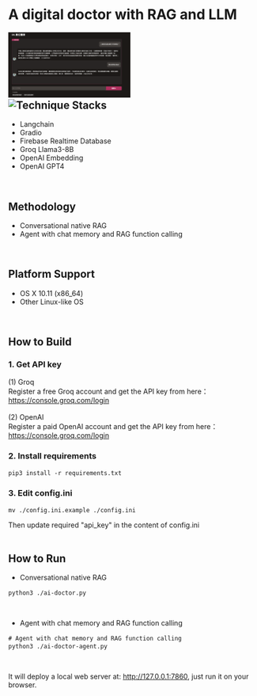 <p align="center"><h1>A digital doctor with RAG and LLM</h1></p>
<div width="100%">
    <span style="float:left;"><img width="49%" src="./img/index.png"></span>
    <span style="float:left;"><img width="49%" src="./img/index.gif"></span>
</div>
<br/>

## Technique Stacks
- Langchain
- Gradio
- Firebase Realtime Database
- Groq Llama3-8B
- OpenAI Embedding
- OpenAI GPT4
<br/>

## Methodology
- Conversational native RAG
- Agent with chat memory and RAG function calling
<br/>

## Platform Support
- OS X 10.11 (x86_64)
- Other Linux-like OS
<br/>

## How to Build

### 1. Get API key
(1) Groq<br/>
Register a free Groq account and get the API key from here：<br/>
<a href="https://console.groq.com/login" target="_blank">https://console.groq.com/login</a>
<br/><br/>
(2) OpenAI<br/>
Register a paid OpenAI account and get the API key from here：<br/>
<a href="https://console.groq.com/login" target="_blank">https://console.groq.com/login</a>
<br/>

### 2. Install requirements
```
pip3 install -r requirements.txt
```

### 3. Edit config.ini
```
mv ./config.ini.example ./config.ini
```
Then update required "api_key" in the content of config.ini
<br/>
<br/>

## How to Run
- Conversational native RAG
```
python3 ./ai-doctor.py
```
<br/>

- Agent with chat memory and RAG function calling
```
# Agent with chat memory and RAG function calling
python3 ./ai-doctor-agent.py
```
<br/>

It will deploy a local web server at: http://127.0.0.1:7860, just run it on your browser.
